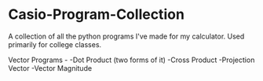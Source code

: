 # Casio-Program-Collection
 A collection of all the python programs I've made for my calculator. Used primarily for college classes.

Vector Programs - 
-Dot Product (two forms of it)
-Cross Product
-Projection Vector
-Vector Magnitude
